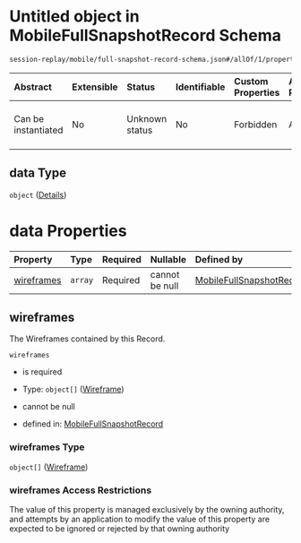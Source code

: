 # Untitled object in MobileFullSnapshotRecord Schema

```txt
session-replay/mobile/full-snapshot-record-schema.json#/allOf/1/properties/data
```



| Abstract            | Extensible | Status         | Identifiable | Custom Properties | Additional Properties | Access Restrictions | Defined In                                                                                                                 |
| :------------------ | :--------- | :------------- | :----------- | :---------------- | :-------------------- | :------------------ | :------------------------------------------------------------------------------------------------------------------------- |
| Can be instantiated | No         | Unknown status | No           | Forbidden         | Allowed               | Read only           | [full-snapshot-record-schema.json\*](../out/session-replay/mobile/full-snapshot-record-schema.json "open original schema") |

## data Type

`object` ([Details](full-snapshot-record-schema-2-allof-1-properties-data.md))

# data Properties

| Property                  | Type    | Required | Nullable       | Defined by                                                                                                                                                                                                         |
| :------------------------ | :------ | :------- | :------------- | :----------------------------------------------------------------------------------------------------------------------------------------------------------------------------------------------------------------- |
| [wireframes](#wireframes) | `array` | Required | cannot be null | [MobileFullSnapshotRecord](full-snapshot-record-schema-2-allof-1-properties-data-properties-wireframes.md "session-replay/mobile/full-snapshot-record-schema.json#/allOf/1/properties/data/properties/wireframes") |

## wireframes

The Wireframes contained by this Record.

`wireframes`

* is required

* Type: `object[]` ([Wireframe](wireframe-schema.md))

* cannot be null

* defined in: [MobileFullSnapshotRecord](full-snapshot-record-schema-2-allof-1-properties-data-properties-wireframes.md "session-replay/mobile/full-snapshot-record-schema.json#/allOf/1/properties/data/properties/wireframes")

### wireframes Type

`object[]` ([Wireframe](wireframe-schema.md))

### wireframes Access Restrictions

The value of this property is managed exclusively by the owning authority, and attempts by an application to modify the value of this property are expected to be ignored or rejected by that owning authority

